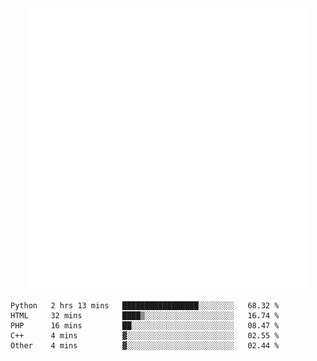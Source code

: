 <div align="center">
    <a href="https://konst.fish">
        <img src="https://raw.githubusercontent.com/konstfish/konstfish/master/fish.svg" alt="Logo" width="450"/>
    </a>
</div>

<!--START_SECTION:waka-->
```text
Python   2 hrs 13 mins   █████████████████░░░░░░░░   68.32 % 
HTML     32 mins         ████▒░░░░░░░░░░░░░░░░░░░░   16.74 % 
PHP      16 mins         ██░░░░░░░░░░░░░░░░░░░░░░░   08.47 % 
C++      4 mins          ▓░░░░░░░░░░░░░░░░░░░░░░░░   02.55 % 
Other    4 mins          ▓░░░░░░░░░░░░░░░░░░░░░░░░   02.44 % 
```
<!--END_SECTION:waka-->
